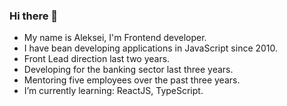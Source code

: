 ### Hi there 👋

- My name is Aleksei, I'm Frontend developer.
- I have bean developing applications in JavaScript since 2010.
- Front Lead direction last two years.
- Developing for the banking sector last three years.
- Mentoring five employees over the past three years.
- I’m currently learning: ReactJS, TypeScript.

